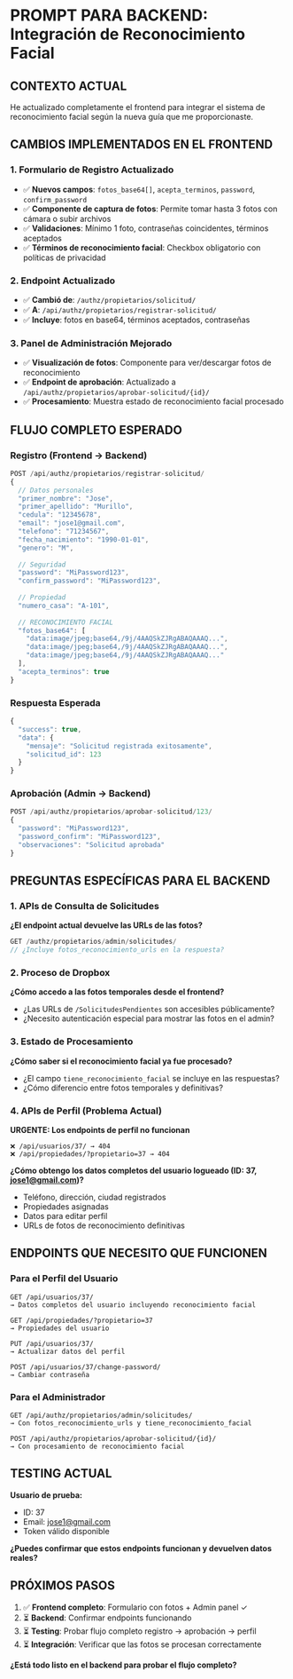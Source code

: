 # PROMPT PARA BACKEND: Integración de Reconocimiento Facial

## CONTEXTO ACTUAL
He actualizado completamente el frontend para integrar el sistema de reconocimiento facial según la nueva guía que me proporcionaste. 

## CAMBIOS IMPLEMENTADOS EN EL FRONTEND

### 1. **Formulario de Registro Actualizado**
- ✅ **Nuevos campos**: `fotos_base64[]`, `acepta_terminos`, `password`, `confirm_password`
- ✅ **Componente de captura de fotos**: Permite tomar hasta 3 fotos con cámara o subir archivos
- ✅ **Validaciones**: Mínimo 1 foto, contraseñas coincidentes, términos aceptados
- ✅ **Términos de reconocimiento facial**: Checkbox obligatorio con políticas de privacidad

### 2. **Endpoint Actualizado**
- ✅ **Cambió de**: `/authz/propietarios/solicitud/`
- ✅ **A**: `/api/authz/propietarios/registrar-solicitud/`
- ✅ **Incluye**: fotos en base64, términos aceptados, contraseñas

### 3. **Panel de Administración Mejorado**
- ✅ **Visualización de fotos**: Componente para ver/descargar fotos de reconocimiento
- ✅ **Endpoint de aprobación**: Actualizado a `/api/authz/propietarios/aprobar-solicitud/{id}/`
- ✅ **Procesamiento**: Muestra estado de reconocimiento facial procesado

## FLUJO COMPLETO ESPERADO

### **Registro (Frontend → Backend)**
```javascript
POST /api/authz/propietarios/registrar-solicitud/
{
  // Datos personales
  "primer_nombre": "Jose",
  "primer_apellido": "Murillo", 
  "cedula": "12345678",
  "email": "jose1@gmail.com",
  "telefono": "71234567",
  "fecha_nacimiento": "1990-01-01",
  "genero": "M",
  
  // Seguridad
  "password": "MiPassword123",
  "confirm_password": "MiPassword123",
  
  // Propiedad
  "numero_casa": "A-101",
  
  // RECONOCIMIENTO FACIAL
  "fotos_base64": [
    "data:image/jpeg;base64,/9j/4AAQSkZJRgABAQAAAQ...",
    "data:image/jpeg;base64,/9j/4AAQSkZJRgABAQAAAQ...",
    "data:image/jpeg;base64,/9j/4AAQSkZJRgABAQAAAQ..."
  ],
  "acepta_terminos": true
}
```

### **Respuesta Esperada**
```javascript
{
  "success": true,
  "data": {
    "mensaje": "Solicitud registrada exitosamente",
    "solicitud_id": 123
  }
}
```

### **Aprobación (Admin → Backend)**
```javascript
POST /api/authz/propietarios/aprobar-solicitud/123/
{
  "password": "MiPassword123",
  "password_confirm": "MiPassword123",
  "observaciones": "Solicitud aprobada"
}
```

## PREGUNTAS ESPECÍFICAS PARA EL BACKEND

### 1. **APIs de Consulta de Solicitudes**
**¿El endpoint actual devuelve las URLs de las fotos?**
```javascript
GET /authz/propietarios/admin/solicitudes/
// ¿Incluye fotos_reconocimiento_urls en la respuesta?
```

### 2. **Proceso de Dropbox**
**¿Cómo accedo a las fotos temporales desde el frontend?**
- ¿Las URLs de `/SolicitudesPendientes` son accesibles públicamente?
- ¿Necesito autenticación especial para mostrar las fotos en el admin?

### 3. **Estado de Procesamiento**
**¿Cómo saber si el reconocimiento facial ya fue procesado?**
- ¿El campo `tiene_reconocimiento_facial` se incluye en las respuestas?
- ¿Cómo diferencio entre fotos temporales y definitivas?

### 4. **APIs de Perfil (Problema Actual)**
**URGENTE: Los endpoints de perfil no funcionan**
```
❌ /api/usuarios/37/ → 404
❌ /api/propiedades/?propietario=37 → 404
```

**¿Cómo obtengo los datos completos del usuario logueado (ID: 37, jose1@gmail.com)?**
- Teléfono, dirección, ciudad registrados
- Propiedades asignadas
- Datos para editar perfil
- URLs de fotos de reconocimiento definitivas

## ENDPOINTS QUE NECESITO QUE FUNCIONEN

### **Para el Perfil del Usuario**
```
GET /api/usuarios/37/ 
→ Datos completos del usuario incluyendo reconocimiento facial

GET /api/propiedades/?propietario=37
→ Propiedades del usuario

PUT /api/usuarios/37/
→ Actualizar datos del perfil

POST /api/usuarios/37/change-password/
→ Cambiar contraseña
```

### **Para el Administrador**
```
GET /api/authz/propietarios/admin/solicitudes/
→ Con fotos_reconocimiento_urls y tiene_reconocimiento_facial

POST /api/authz/propietarios/aprobar-solicitud/{id}/
→ Con procesamiento de reconocimiento facial
```

## TESTING ACTUAL

**Usuario de prueba:**
- ID: 37
- Email: jose1@gmail.com  
- Token válido disponible

**¿Puedes confirmar que estos endpoints funcionan y devuelven datos reales?**

## PRÓXIMOS PASOS

1. ✅ **Frontend completo**: Formulario con fotos + Admin panel ✓
2. ⏳ **Backend**: Confirmar endpoints funcionando
3. ⏳ **Testing**: Probar flujo completo registro → aprobación → perfil
4. ⏳ **Integración**: Verificar que las fotos se procesan correctamente

**¿Está todo listo en el backend para probar el flujo completo?**